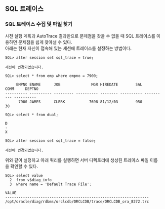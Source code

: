 ## SQL 트레이스
### SQL 트레이스 수집 및 파일 찾기
사전 실행 계획과 AutoTrace 결과만으로 문제점을 찾을 수 없을 때 SQL 트레이스를 이용하면 문제점을 쉽게 찾아낼 수 있다.  
아래는 현재 자신이 접속해 있는 세션에 트레이스를 설정하는 방법이다.
```oracle-sql
SQL> alter session set sql_trace = true;

세션이 변경되었습니다.

SQL> select * from emp where empno = 7900;

     EMPNO ENAME      JOB              MGR HIREDATE        SAL       COMM     DEPTNO
---------- ---------- --------- ---------- -------- ---------- ---------- ----------
      7900 JAMES      CLERK           7698 81/12/03        950                    30

SQL> select * from dual;

D
-
X

SQL> alter session set sql_trace = false;

세션이 변경되었습니다.
```
위와 같이 설정하고 아래 쿼리를 실행하면 서버 디렉토리에 생성된 트레이스 파일 이름을 확인할 수 있다.
```oracle-sql
SQL> select value
  2  from v$diag_info
  3  where name = 'Default Trace File';

VALUE
-----------------------------------------------------------------
/opt/oracle/diag/rdbms/orclcdb/ORCLCDB/trace/ORCLCDB_ora_8272.trc
```
